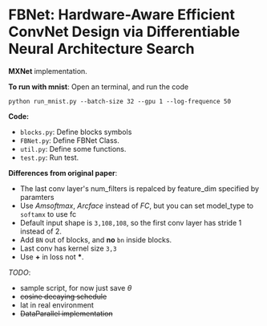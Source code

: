 # FBNet: Hardware-Aware Efficient ConvNet Design via Differentiable Neural Architecture Search
**MXNet** implementation.

**To run with mnist**: Open an terminal, and run the code
```shell
python run_mnist.py --batch-size 32 --gpu 1 --log-frequence 50
```

**Code:**
* `blocks.py`: Define blocks symbols
* `FBNet.py`: Define FBNet Class.
* `util.py`: Define some functions.
* `test.py`: Run test.

**Differences from original paper**: 
  * The last conv layer's num_filters is repalced by feature_dim specified by paramters
  * Use *Amsoftmax*, *Arcface* instead of *FC*, but you can set model_type to `softamx` to use fc
  * Default input shape is `3,108,108`, so the first conv layer has stride 1 instead of 2.
  * Add `BN` out of blocks, and **no** `bn` inside blocks.
  * Last conv has kernel size `3,3`
  * Use **+** in loss not **\***.

*TODO*:
  - sample script, for now just save $\theta$
  - ~~cosine decaying schedule~~
  - lat in real environment
  - ~~DataParallel implementation~~